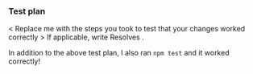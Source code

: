 ### Test plan

< Replace me with the steps you took to test that your changes worked correctly >
If applicable, write Resolves <issue number>. 

In addition to the above test plan, I also ran `npm test` and it worked correctly!
